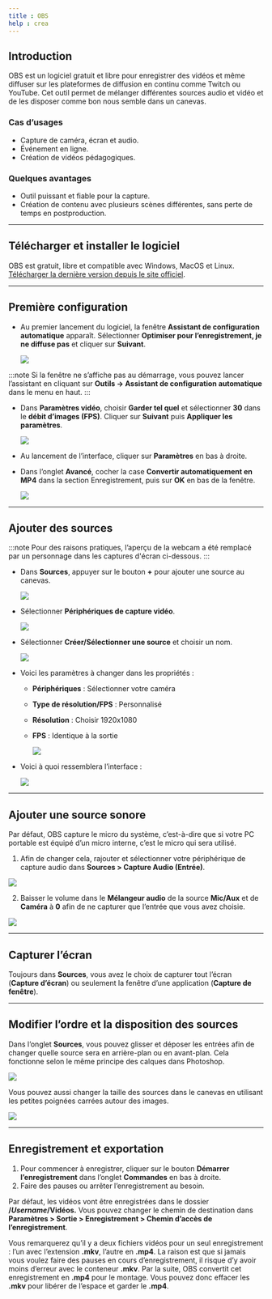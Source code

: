 ```yaml
---
title : OBS
help : crea
---
```


## Introduction

OBS est un logiciel gratuit et libre pour enregistrer des vidéos et même diffuser sur les plateformes de diffusion en continu comme Twitch ou YouTube. Cet outil permet de mélanger différentes sources audio et vidéo et de les disposer comme bon nous semble dans un canevas. 

### Cas d’usages

- Capture de caméra, écran et audio.
- Événement en ligne.
- Création de vidéos pédagogiques.

### Quelques avantages

- Outil puissant et fiable pour la capture.
- Création de contenu avec plusieurs scènes différentes, sans perte de temps en postproduction.

---

## Télécharger et installer le logiciel

OBS est gratuit, libre et compatible avec Windows, MacOS et Linux. [Télécharger la dernière version depuis le site officiel](https://obsproject.com/fr). 

---

## Première configuration

- Au premier lancement du logiciel, la fenêtre **Assistant de configuration automatique** apparaît. Sélectionner **Optimiser pour l’enregistrement, je ne diffuse pas** et cliquer sur **Suivant**.
    
    ![](/img/docs/obs1.webp)
    
:::note
    Si la fenêtre ne s’affiche pas au démarrage, vous pouvez lancer l’assistant en cliquant sur **Outils → Assistant de configuration automatique** dans le menu en haut.
:::
    

- Dans **Paramètres vidéo**, choisir **Garder tel quel** et sélectionner **30** dans le **débit d’images (FPS)**. Cliquer sur **Suivant** puis **Appliquer les paramètres**.
    
    ![](/img/docs/obs2.webp)
    

- Au lancement de l’interface, cliquer sur **Paramètres** en bas à droite.
- Dans l’onglet **Avancé**, cocher la case **Convertir automatiquement en MP4** dans la section Enregistrement, puis sur **OK** en bas de la fenêtre.
    
    ![](/img/docs/obs3.webp)
    
---

## Ajouter des sources

:::note
Pour des raisons pratiques, l’aperçu de la webcam a été remplacé par un personnage dans les captures d'écran ci-dessous.
:::

- Dans **Sources**, appuyer sur le bouton **+** pour ajouter une source au canevas.
    
    ![](/img/docs/obs4.webp)
    

- Sélectionner **Périphériques de capture vidéo**.
    
    ![](/img/docs/obs5.webp)
    
- Sélectionner **Créer/Sélectionner une source** et choisir un nom.
    
    ![](/img/docs/obs6.webp)
    
- Voici les paramètres à changer dans les propriétés :
    - **Périphériques** : Sélectionner votre caméra
    - **Type de résolution/FPS** : Personnalisé
    - **Résolution** : Choisir 1920x1080
    - **FPS** : Identique à la sortie
        
        ![](/img/docs/obs7.webp)
        
- Voici à quoi ressemblera l’interface :
    
    ![](/img/docs/obs8.webp)
    

---

## Ajouter une source sonore

Par défaut, OBS capture le micro du système, c’est-à-dire que si votre PC portable est équipé d’un micro interne, c’est le micro qui sera utilisé. 

1. Afin de changer cela, rajouter et sélectionner votre périphérique de capture audio dans **Sources > Capture Audio (Entrée)**. 

![](/img/docs/obs9.webp)

2. Baisser le volume dans le **Mélangeur audio** de la source **Mic/Aux** et de **Caméra** à **0** afin de ne capturer que l’entrée que vous avez choisie. 

![](/img/docs/obs10.webp)

---

## Capturer l’écran

Toujours dans **Sources**, vous avez le choix de capturer tout l’écran (**Capture d’écran**) ou seulement la fenêtre d’une application (**Capture de fenêtre**).

---

## Modifier l’ordre et la disposition des sources

Dans l’onglet **Sources**, vous pouvez glisser et déposer les entrées afin de changer quelle source sera en arrière-plan ou en avant-plan. Cela fonctionne selon le même principe des calques dans Photoshop. 

![](/img/docs/obs11.gif)

Vous pouvez aussi changer la taille des sources dans le canevas en utilisant les petites poignées carrées autour des images.

![](/img/docs/obs12.gif)

---

## Enregistrement et exportation

1. Pour commencer à enregistrer, cliquer sur le bouton **Démarrer l’enregistrement** dans l’onglet **Commandes** en bas à droite.
2. Faire des pauses ou arrêter l’enregistrement au besoin.

Par défaut, les vidéos vont être enregistrées dans le dossier **/*Username*/Vidéos.** Vous pouvez changer le chemin de destination dans **Paramètres > Sortie > Enregistrement > Chemin d’accès de l’enregistrement**. 

Vous remarquerez qu’il y a deux fichiers vidéos pour un seul enregistrement : l’un avec l’extension **.mkv**, l’autre en **.mp4**. La raison est que si jamais vous voulez faire des pauses en cours d’enregistrement, il risque d’y avoir moins d’erreur avec le conteneur **.mkv**. Par la suite, OBS convertit cet enregistrement en **.mp4** pour le montage. Vous pouvez donc effacer les **.mkv** pour libérer de l’espace et garder le **.mp4**.
